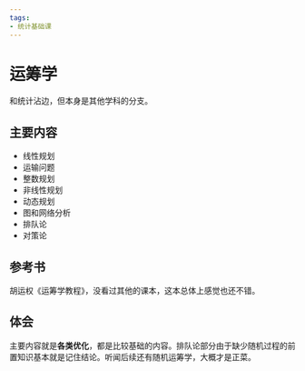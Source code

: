 ```yaml
---
tags:
- 统计基础课
---
```


# 运筹学

和统计沾边，但本身是其他学科的分支。

## 主要内容

- 线性规划
- 运输问题
- 整数规划
- 非线性规划
- 动态规划
- 图和网络分析
- 排队论
- 对策论

## 参考书
胡运权《运筹学教程》，没看过其他的课本，这本总体上感觉也还不错。
## 体会
主要内容就是**各类优化**，都是比较基础的内容。排队论部分由于缺少随机过程的前置知识基本就是记住结论。听闻后续还有随机运筹学，大概才是正菜。